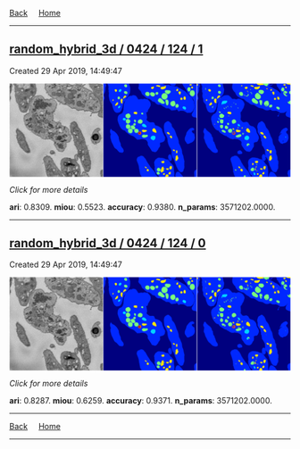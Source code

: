 
[Back](..)&nbsp;&nbsp;&nbsp;&nbsp;&nbsp;[Home](https://leapmanlab.github.io/snapshots)

---

<div class="summary"><a href="1"><h2>random_hybrid_3d / 0424 / 124 / 1</h2></a><p>Created 29 Apr 2019, 14:49:47
</p><a href="1"><img src="1/media/summary.png" align="center"></a><p>
<i>Click for more details</i>
</p></div>

**ari**: 0.8309. **miou**: 0.5523. **accuracy**: 0.9380. **n_params**: 3571202.0000. 

---

<div class="summary"><a href="0"><h2>random_hybrid_3d / 0424 / 124 / 0</h2></a><p>Created 29 Apr 2019, 14:49:47
</p><a href="0"><img src="0/media/summary.png" align="center"></a><p>
<i>Click for more details</i>
</p></div>

**ari**: 0.8287. **miou**: 0.6259. **accuracy**: 0.9371. **n_params**: 3571202.0000. 

---

[Back](..)&nbsp;&nbsp;&nbsp;&nbsp;&nbsp;[Home](https://leapmanlab.github.io/snapshots)

---